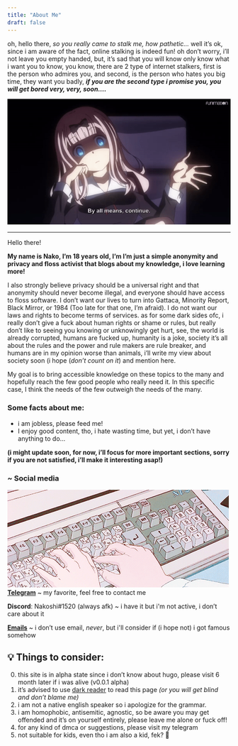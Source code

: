 ```yaml
---
title: "About Me"
draft: false
---
```


oh, hello there, *so you really came to stalk me, how pathetic…*
well it’s ok, since i am aware of the fact, online stalking is indeed fun!
oh don’t worry, i’ll not leave you empty handed, but, it’s sad that you will know only know what i want you to know, you know, there are 2 type of internet stalkers, first is the person who admires you, and second, is the person who hates you big time, they want you badly, ***if you are the second type i promise you, you will get bored very, very, soon….***

![MO6uxdx.gif](MO6uxdx.gif)

---

Hello there!

**My name is Nako, I’m 18 years old, I’m I’m just a simple anonymity and privacy and floss activist that blogs about my knowledge, i love learning more!** 

I also strongly believe privacy should be a universal right and that anonymity should never become illegal, and everyone should have access to floss software. I don’t want our lives to turn into Gattaca, Minority Report, Black Mirror, or 1984 (Too late for that one, I’m afraid). I do not want our laws and rights to become terms of services.
as for some dark sides ofc, i really don’t give a fuck about human rights or shame or rules, but really don’t like to seeing you knowing or unknowingly get hurt, see, the world is already corrupted, humans are fucked up, humanity is a joke, society it’s all about the rules and the power and rule makers are rule breaker, and humans are in my opinion worse than animals, i’ll write my view about society soon (i hope (*don’t count on it*) and mention here.

My goal is to bring accessible knowledge on these topics to the many and hopefully reach the few good people who really need it. In this specific case, I think the needs of the few outweigh the needs of the many.

### Some facts about me:

- i am jobless, please feed me!
- I enjoy good content, tho, i hate wasting time, but yet, i don’t have anything to do…

**(i might update soon, for now, i’ll focus for more important sections, sorry if you are not satisfied, i’ll make it interesting asap!)**


### ~ Social media

![/caca1.gif](caca1.gif)
[**Telegram**](https://t.me/naknakdes) ~ my favorite, feel free to contact me

**Discord**: Nakoshi#1520 (always afk) ~ i have it but i'm not active, i don’t care about it

[**Emails**](mailto:nako47@protonmail.com) ~ i don’t use email, _never_, but i'll consider if (i hope not) i got famous somehow


## 💡 **Things to consider:**
0) this site is in alpha state since i don’t know about hugo, please visit 6 month later if i was alive (v0.0.1 alpha)
1) it’s advised to use [dark reader](https://darkreader.org/) to read this page *(or you will get blind and don’t blame me)*
2) i am not a native english speaker so i apologize for the grammar.
3) i am homophobic, antisemitic, agnostic, so be aware you may get offended and it’s on yourself entirely, please leave me alone or fuck off!
4) for any kind of dmca or suggestions, please visit my telegram
5) not suitable for kids, even tho i am also a kid, fek? 🤔

